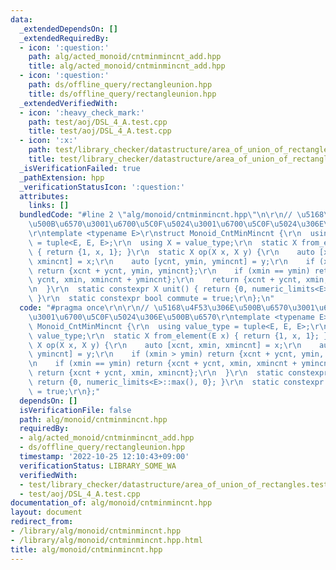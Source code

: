 ```yaml
---
data:
  _extendedDependsOn: []
  _extendedRequiredBy:
  - icon: ':question:'
    path: alg/acted_monoid/cntminmincnt_add.hpp
    title: alg/acted_monoid/cntminmincnt_add.hpp
  - icon: ':question:'
    path: ds/offline_query/rectangleunion.hpp
    title: ds/offline_query/rectangleunion.hpp
  _extendedVerifiedWith:
  - icon: ':heavy_check_mark:'
    path: test/aoj/DSL_4_A.test.cpp
    title: test/aoj/DSL_4_A.test.cpp
  - icon: ':x:'
    path: test/library_checker/datastructure/area_of_union_of_rectangles.test.cpp
    title: test/library_checker/datastructure/area_of_union_of_rectangles.test.cpp
  _isVerificationFailed: true
  _pathExtension: hpp
  _verificationStatusIcon: ':question:'
  attributes:
    links: []
  bundledCode: "#line 2 \"alg/monoid/cntminmincnt.hpp\"\n\r\n// \u5168\u4F53\u306E\
    \u500B\u6570\u3001\u6700\u5C0F\u5024\u3001\u6700\u5C0F\u5024\u306E\u500B\u6570\
    \r\ntemplate <typename E>\r\nstruct Monoid_CntMinMincnt {\r\n  using value_type\
    \ = tuple<E, E, E>;\r\n  using X = value_type;\r\n  static X from_element(E x)\
    \ { return {1, x, 1}; }\r\n  static X op(X x, X y) {\r\n    auto [xcnt, xmin,\
    \ xmincnt] = x;\r\n    auto [ycnt, ymin, ymincnt] = y;\r\n    if (xmin > ymin)\
    \ return {xcnt + ycnt, ymin, ymincnt};\r\n    if (xmin == ymin) return {xcnt +\
    \ ycnt, xmin, xmincnt + ymincnt};\r\n    return {xcnt + ycnt, xmin, xmincnt};\r\
    \n  }\r\n  static constexpr X unit() { return {0, numeric_limits<E>::max(), 0};\
    \ }\r\n  static constexpr bool commute = true;\r\n};\n"
  code: "#pragma once\r\n\r\n// \u5168\u4F53\u306E\u500B\u6570\u3001\u6700\u5C0F\u5024\
    \u3001\u6700\u5C0F\u5024\u306E\u500B\u6570\r\ntemplate <typename E>\r\nstruct\
    \ Monoid_CntMinMincnt {\r\n  using value_type = tuple<E, E, E>;\r\n  using X =\
    \ value_type;\r\n  static X from_element(E x) { return {1, x, 1}; }\r\n  static\
    \ X op(X x, X y) {\r\n    auto [xcnt, xmin, xmincnt] = x;\r\n    auto [ycnt, ymin,\
    \ ymincnt] = y;\r\n    if (xmin > ymin) return {xcnt + ycnt, ymin, ymincnt};\r\
    \n    if (xmin == ymin) return {xcnt + ycnt, xmin, xmincnt + ymincnt};\r\n   \
    \ return {xcnt + ycnt, xmin, xmincnt};\r\n  }\r\n  static constexpr X unit() {\
    \ return {0, numeric_limits<E>::max(), 0}; }\r\n  static constexpr bool commute\
    \ = true;\r\n};"
  dependsOn: []
  isVerificationFile: false
  path: alg/monoid/cntminmincnt.hpp
  requiredBy:
  - alg/acted_monoid/cntminmincnt_add.hpp
  - ds/offline_query/rectangleunion.hpp
  timestamp: '2022-10-25 12:10:43+09:00'
  verificationStatus: LIBRARY_SOME_WA
  verifiedWith:
  - test/library_checker/datastructure/area_of_union_of_rectangles.test.cpp
  - test/aoj/DSL_4_A.test.cpp
documentation_of: alg/monoid/cntminmincnt.hpp
layout: document
redirect_from:
- /library/alg/monoid/cntminmincnt.hpp
- /library/alg/monoid/cntminmincnt.hpp.html
title: alg/monoid/cntminmincnt.hpp
---
```

